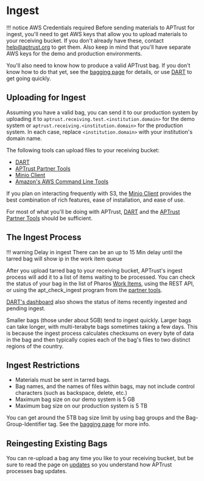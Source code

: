 # Ingest

!!! notice AWS Credentials required
	Before sending materials to APTrust for ingest, you'll need to get AWS keys that allow you to upload materials to your receiving bucket. If you don't already have these, contact help@aptrust.org to get them. Also keep in mind that you'll have separate AWS keys for the demo and production environments.

You'll also need to know how to produce a valid APTrust bag. If you don't know how to do that yet, see the [bagging page](../bagging/index.md) for details, or use [DART](https://aptrust.github.io/dart-docs/users/getting_started/) to get going quickly.

## Uploading for Ingest

Assuming you have a valid bag, you can send it to our production system by uploading it to `aptrust.receiving.test.<institution.domain>` for the demo system or `aptrust.receiving.<institution.domain>` for the production system. In each case, replace `<institution.domain>` with your institution's domain name.

The following tools can upload files to your receiving bucket:

* [DART](https://aptrust.github.io/dart-docs/users/getting_started/)
* [APTrust Partner Tools](../partner_tools.md)
* [Minio Client](https://docs.min.io/docs/minio-client-complete-guide)
* [Amazon's AWS Command Line Tools](https://aws.amazon.com/cli/)

If you plan on interacting frequently with S3, the [Minio Client](https://docs.min.io/docs/minio-client-complete-guide) provides the best combination of rich features, ease of installation, and ease of use.

For most of what you'll be doing with APTrust, [DART](https://aptrust.github.io/dart-docs/users/getting_started/) and the [APTrust Partner Tools](../partner_tools.md) should be sufficient.

## The Ingest Process

!!! warning Delay in ingest
	There can be an up to 15 Min delay until the tarred bag will show ip in the  work item queue

After you upload tarred bag to your receiving bucket, APTrust's ingest process will add it to a list of items waiting to be processed. You can check the status of your bag in the list of Pharos [Work Items](../pharos/work_items), using the REST API, or using the apt_check_ingest program from the [partner tools](../partner_tools.md).

[DART's dashboard](https://aptrust.github.io/dart-docs/users/dashboard/) also shows the status of items recently ingested and pending ingest.

Smaller bags (those under about 5GB) tend to ingest quickly. Larger bags can take longer, with multi-terabyte bags sometimes taking a few days. This is because the ingest process calculates checksums on every byte of data in the bag and then typically copies each of the bag's files to two distinct regions of the country.

## Ingest Restrictions

* Materials must be sent in tarred bags.
* Bag names, and the names of files within bags, may not include control characters (such as backspace, delete, etc.)
* Maximum bag size on our demo system is 5 GB
* Maximum bag size on our production system is 5 TB

You can get around the 5TB bag size limit by using bag groups and the Bag-Group-Identifier tag. See the [bagging page](../bagging/index.md) for more info.

## Reingesting Existing Bags

You can re-upload a bag any time you like to your receiving bucket, but be sure to read the page on [updates](../updates) so you understand how APTrust processes bag updates.
